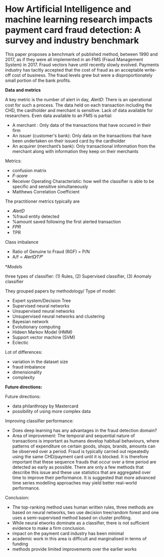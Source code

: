 # How Artificial Intelligence and machine learning research impacts payment card fraud detection: A survey and industry benchmark

This paper proposes a benchmark of published method, between 1990 and 2017, as if they were all implemented in an FMS (Fraud Management System) in 2017.
Fraud vectors have until recently slowly evolved. Payments industry has tacitly accepted that the cost of fraud as an acceptable write-off cost of business. The fraud
levels grew but were a disproportionately small portion of the bank profits.

**Data and metrics**

A key metric is the number of alert in day, 𝐴𝑙𝑒𝑟𝑡𝐷: There is an operational cost for such a process.
The data held on each transaction including the CHD, the cardholder and merchant is sensitive. Lack of data available for researchers.
Even data available to an FMS is partial:
- A merchant : Only data of the transactions that have occured in their firm
- An issuer (customer's bank):  Only data on the transactions that have been undertaken on their issued card by the cardholder
- An acquirer (merchant’s bank): Only transactional information from the merchant along with information they keep on their merchants

Metrics:
- confusion matrix
- 𝐹-𝑠𝑐𝑜𝑟𝑒
- Receiver Operating Characteristic: how well the classifier is able to be specific and sensitive simultaneously
- Matthews Correlation Coefficient

The practitioner metrics typically are
- 𝐴𝑙𝑒𝑟𝑡𝐷
- %fraud entity detected
- %amount saved following the first alerted transaction
- 𝐹𝑃𝑅
- TPR

Class imbalance
- Ratio of Genuine to Fraud (RGF) = P/N
- A/f = 𝐴𝑙𝑒𝑟𝑡𝐷∕𝑇𝑃′


**Models*

three types of classifier: (1) Rules, (2) Supervised classifier, (3) Anomaly classifier

They grouped papers by methodology/ Type of model:
- Expert system/Decision Tree
- Supervised neural networks
- Unsupervised neural networks
- Unsupervised neural networks and clustering
- Bayesian network
- Evolutionary computing
- Hideen Markov Model (HMM)
- Support vector machine (SVM)
- Eclectic

Lot of differences:
- variation in the dataset size
- fraud imbalance
- dimensionality
- complexity

**Future directions:**




Future directions:
- data philanthropy by Mastercard
- possibility of using more complex data

Improving classifier performance:
- Does deep learning has any advantages in the fraud detection domain?
- Area of improvement: The temporal and sequential nature of transactions is important as humans develop habitual behaviours, where patterns of expenditure on certain goods, shops, brands, amounts can be observed over a period. Fraud is typically carried out repeatedly using the same CHD/payment card until it is blocked. It is therefore important that these sequence frauds that occur over a time period are detected as early as possible. There are only a few methods that describe this issue and these use statistics that are aggregated over time to improve their performance. It is suggested that more advanced time series modelling approaches may yield better real-world performance.


Conclusion:
- The top-ranking method uses human written rules, three methods are based on neural networks, two use decision tree/random forest and one uses a semi-supervised method based on cluster profiling. 
- While neural etworks dominate as a classifier, there is not sufficient evidence to make a firm conclusion.
- impact on the payment card industry has been minimal
- academic work in this area is difficult and marginalised in terms of funding
- methods provide limited improvements over the earlier works


